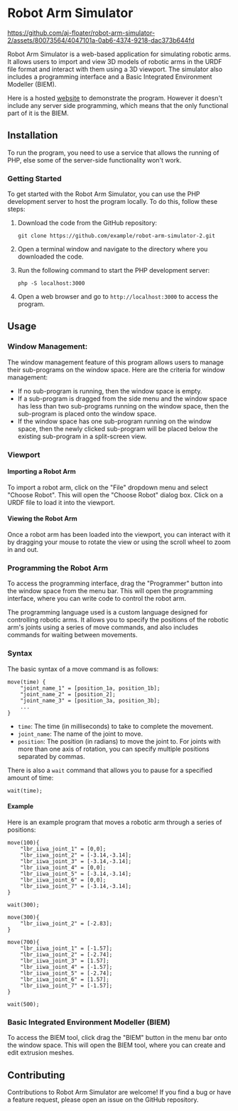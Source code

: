 # Robot Arm Simulator
https://github.com/aj-floater/robot-arm-simulator-2/assets/80073564/4047101a-0ab6-4374-9218-dac373b644fd

Robot Arm Simulator is a web-based application for simulating robotic arms. It allows users to import and view 3D models of robotic arms in the URDF file format and interact with them using a 3D viewport. The simulator also includes a programming interface and a Basic Integrated Environment Modeller (BIEM).

Here is a hosted [website](https://aj-floater.github.io/) to demonstrate the program. However it doesn't include any server side programming, which means that the only functional part of it is the BIEM.

## Installation

To run the program, you need to use a service that allows the running of PHP, else some of the server-side functionality won't work. 

### Getting Started

To get started with the Robot Arm Simulator, you can use the PHP development server to host the program locally. To do this, follow these steps:

1. Download the code from the GitHub repository:

   ```
   git clone https://github.com/example/robot-arm-simulator-2.git
   ```

2. Open a terminal window and navigate to the directory where you downloaded the code.
3. Run the following command to start the PHP development server:

   ```
   php -S localhost:3000
   ```

4. Open a web browser and go to `http://localhost:3000` to access the program.

## Usage

### Window Management:

The window management feature of this program allows users to manage their sub-programs on the window space. Here are the criteria for window management:

- If no sub-program is running, then the window space is empty.
- If a sub-program is dragged from the side menu and the window space has less than two sub-programs running on the window space, then the sub-program is placed onto the window space.
- If the window space has one sub-program running on the window space, then the newly clicked sub-program will be placed below the existing sub-program in a split-screen view.

### Viewport

#### Importing a Robot Arm

To import a robot arm, click on the "File" dropdown menu and select "Choose Robot". This will open the "Choose Robot" dialog box. Click on a URDF file to load it into the viewport.

#### Viewing the Robot Arm

Once a robot arm has been loaded into the viewport, you can interact with it by dragging your mouse to rotate the view or using the scroll wheel to zoom in and out.

### Programming the Robot Arm

To access the programming interface, drag the "Programmer" button into the window space from the menu bar. This will open the programming interface, where you can write code to control the robot arm.

The programming language used is a custom language designed for controlling robotic arms. It allows you to specify the positions of the robotic arm's joints using a series of move commands, and also includes commands for waiting between movements.

### Syntax

The basic syntax of a move command is as follows:

```
move(time) {
    "joint_name_1" = [position_1a, position_1b];
    "joint_name_2" = [position_2];
    "joint_name_3" = [position_3a, position_3b];
    ...
}
```

- `time`: The time (in milliseconds) to take to complete the movement.
- `joint_name`: The name of the joint to move.
- `position`: The position (in radians) to move the joint to. For joints with more than one axis of rotation, you can specify multiple positions separated by commas.

There is also a `wait` command that allows you to pause for a specified amount of time:

```
wait(time);
```

#### Example

Here is an example program that moves a robotic arm through a series of positions:

```
move(100){
    "lbr_iiwa_joint_1" = [0,0];
    "lbr_iiwa_joint_2" = [-3.14,-3.14];
    "lbr_iiwa_joint_3" = [-3.14,-3.14];
    "lbr_iiwa_joint_4" = [0,0];
    "lbr_iiwa_joint_5" = [-3.14,-3.14];
    "lbr_iiwa_joint_6" = [0,0];
    "lbr_iiwa_joint_7" = [-3.14,-3.14];
}

wait(300);

move(300){
    "lbr_iiwa_joint_2" = [-2.83];
}

move(700){
    "lbr_iiwa_joint_1" = [-1.57];
    "lbr_iiwa_joint_2" = [-2.74];
    "lbr_iiwa_joint_3" = [1.57];
    "lbr_iiwa_joint_4" = [-1.57];
    "lbr_iiwa_joint_5" = [-2.74];
    "lbr_iiwa_joint_6" = [1.57];
    "lbr_iiwa_joint_7" = [-1.57];
}

wait(500);

```

### Basic Integrated Environment Modeller (BIEM)

To access the BIEM tool, click drag the "BIEM" button in the menu bar onto the window space. This will open the BIEM tool, where you can create and edit extrusion meshes.

## Contributing

Contributions to Robot Arm Simulator are welcome! If you find a bug or have a feature request, please open an issue on the GitHub repository.

